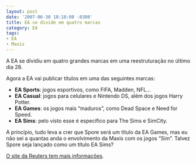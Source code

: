 ```yaml
---
layout: post
date: '2007-06-30 18:18:00 -0300'
title: EA se divide em quatro marcas
category: EA
tags:
- EA
- Maxis
---
```

A EA se dividiu em quatro grandes marcas em uma reestruturação no último dia 28.

Agora a EA vai publicar títulos em uma das seguintes marcas:

- **EA Sports**: jogos esportivos, como FIFA, Madden, NFL…
- **EA Casual**: jogos para celulares e Nintendo DS, além dos jogos Harry Potter.
- **EA Games**: os jogos mais “maduros”, como Dead Space e Need for Speed.
- **EA Sims**: pelo visto esse é específico para The Sims e SimCity.

A princípio, tudo leva a crer que Spore será um título da EA Games, mas eu não sei a quantas anda o envolvimento da Maxis com os jogos “Sim”. Talvez Spore seja lançado como um título EA Sims?

[O site da Reuters tem mais informações](http://www.reuters.com/article/consumerproducts-SP/idUSN1840696120070618).